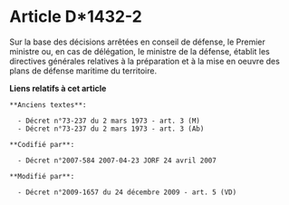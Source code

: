 # Article D*1432-2

Sur la base des décisions arrêtées en conseil de défense, le Premier ministre ou, en cas de délégation, le ministre de la
défense, établit les directives générales relatives à la préparation et à la mise en oeuvre des plans de défense maritime du
territoire.

**Liens relatifs à cet article**

	**Anciens textes**:

	  - Décret n°73-237 du 2 mars 1973 - art. 3 (M)
	  - Décret n°73-237 du 2 mars 1973 - art. 3 (Ab)

	**Codifié par**:

	  - Décret n°2007-584 2007-04-23 JORF 24 avril 2007

	**Modifié par**:

	  - Décret n°2009-1657 du 24 décembre 2009 - art. 5 (VD)
